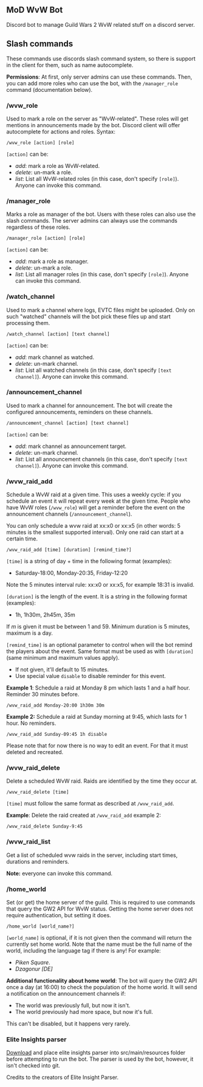 ## MoD WvW Bot

Discord bot to manage Guild Wars 2 WvW related stuff on a discord server.

## Slash commands

These commands use discords slash command system, so there is support in the client for them, such as 
name autocomplete.

**Permissions**: At first, only server admins can use these commands. Then, you can add more roles 
who can use the bot, with the ```/manager_role``` command (documentation below).

### /wvw_role

Used to mark a role on the server as "WvW-related". These roles will get mentions in announcements made 
by the bot. Discord client will offer autocomplete for actions and roles. Syntax:

```
/wvw_role [action] [role]
```

```[action]``` can be:
 - *add*: mark a role as WvW-related.
 - *delete*: un-mark a role.
 - *list*: List all WvW-related roles (in this case, don't specify ```[role]```). Anyone 
can invoke this command.

### /manager_role

Marks a role as manager of the bot. Users with these roles can also use the slash commands. The server 
admins can always use the commands regardless of these roles.

```
/manager_role [action] [role]
```

```[action]``` can be:
- *add*: mark a role as manager.
- *delete*: un-mark a role.
- *list*: List all manager roles (in this case, don't specify ```[role]```). Anyone
  can invoke this command.

### /watch_channel

Used to mark a channel where logs, EVTC files might be uploaded. Only on such "watched" channels will 
the bot pick these files up and start processing them.

```
/watch_channel [action] [text channel]
```

```[action]``` can be:
- *add*: mark channel as watched.
- *delete*: un-mark channel.
- *list*: List all watched channels (in this case, don't specify ```[text channel]```). Anyone
  can invoke this command.

### /announcement_channel

Used to mark a channel for announcement. The bot will create the configured announcements, 
reminders on these channels.

```
/announcement_channel [action] [text channel]
```

```[action]``` can be:
- *add*: mark channel as announcement target.
- *delete*: un-mark channel.
- *list*: List all announcement channels (in this case, don't specify ```[text channel]```). Anyone
  can invoke this command.

### /wvw_raid_add

Schedule a WvW raid at a given time. This uses a weekly cycle: if you schedule an event it will repeat every 
week at the given time. People who have WvW roles (```/wvw_role```) will get a reminder before the event on the 
announcement channels (```/announcement_channel```).

You can only schedule a wvw raid at xx:x0 or xx:x5 (in other words: 5 minutes is the 
smallest supported interval). Only one raid can start at a certain time.

```
/wvw_raid_add [time] [duration] [remind_time?]
```

```[time]``` is a string of day + time in the following format (examples):
- Saturday-18:00, Monday-20:35, Friday-12:20

Note the 5 minutes interval rule: xx:x0 or xx:x5, for example 18:31 is invalid.

```[duration]``` is the length of the event. It is a string in the following format (examples):
- 1h, 1h30m, 2h45m, 35m

If *m* is given it must be between 1 and 59. Minimum duration is 5 minutes, maximum is a day.

```[remind_time]``` is an optional parameter to control when will the bot remind the players about the 
event. Same format must be used as with ```[duration]``` (same minimum and maximum values apply).
- If not given, it'll default to 15 minutes.
- Use special value ```disable``` to disable reminder for this event.

**Example 1**: Schedule a raid at Monday 8 pm which lasts 1 and a half hour. Reminder 30 minutes before.

```
/wvw_raid_add Monday-20:00 1h30m 30m
```

**Example 2:** Schedule a raid at Sunday morning at 9:45, which lasts for 1 hour. No reminders.

```
/wvw_raid_add Sunday-09:45 1h disable
```

Please note that for now there is no way to edit an event. For that it must deleted and recreated. 

### /wvw_raid_delete

Delete a scheduled WvW raid. Raids are identified by the time they occur at.

```
/wvw_raid_delete [time]
```

```[time]``` must follow the same format as described at ```/wvw_raid_add```. 

**Example**: Delete the raid created at ```/wvw_raid_add``` example 2:

```
/wvw_raid_delete Sunday-9:45
```

### /wvw_raid_list

Get a list of scheduled wvw raids in the server, including start times, durations and reminders.

**Note:** everyone can invoke this command.

### /home_world

Set (or get) the home server of the guild. This is required to use commands 
that query the GW2 API for WvW status. Getting the home server does not 
require authentication, but setting it does.

```
/home_world [world_name?]
```

```[world_name]``` is optional, if it is not given then the command will return 
the currently set home world. Note that the name must be the full name of the world, 
including the language tag if there is any! For example:
 - *Piken Square*.
 - *Dzagonur [DE]*

**Additional functionality about home world**: The bot will query the GW2 API once a 
day (at 16:00) to check the population of the home world. It will send a notification on the 
announcement channels if:
- The world was previously full, but now it isn't.
- The world previously had more space, but now it's full.

This can't be disabled, but it happens very rarely.

### Elite Insights parser

[Download](https://github.com/baaron4/GW2-Elite-Insights-Parser) and place elite insights parser into src/main/resources folder before attempting to 
run the bot. The parser is used by the bot, however, it isn't checked into git.

Credits to the creators of Elite Insight Parser.